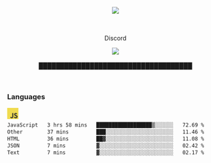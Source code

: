 <p align="center">
  <img src="https://lewd.pics/p/46r1.png">
</p>
‎<p align="center">Discord</p>

<p align="center">
  <img src="https://discord.c99.nl/widget/theme-2/287977955240706060.png">
</p>

<p align="center">████████████████████████████████████</p></br>

### Languages

<img align="left" alt="JavaScript" width="26px" src="https://raw.githubusercontent.com/github/explore/80688e429a7d4ef2fca1e82350fe8e3517d3494d/topics/javascript/javascript.png" /></br>

<!--START_SECTION:waka-->
```text
JavaScript   3 hrs 58 mins   ██████████████████▒░░░░░░   72.69 % 
Other        37 mins         ███░░░░░░░░░░░░░░░░░░░░░░   11.46 % 
HTML         36 mins         ██▓░░░░░░░░░░░░░░░░░░░░░░   11.08 % 
JSON         7 mins          ▓░░░░░░░░░░░░░░░░░░░░░░░░   02.42 % 
Text         7 mins          ▓░░░░░░░░░░░░░░░░░░░░░░░░   02.17 % 
```
<!--END_SECTION:waka-->
